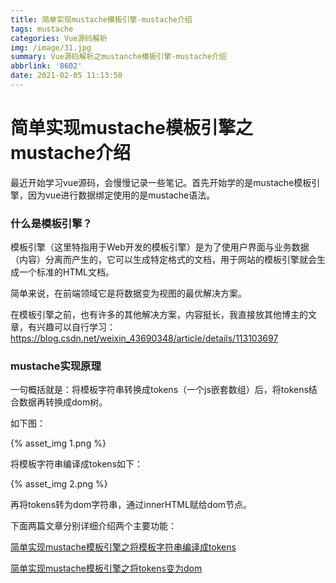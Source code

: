 ```yaml
---
title: 简单实现mustache模板引擎-mustache介绍
tags: mustache
categories: Vue源码解析
img: /image/31.jpg
summary: Vue源码解析之mustanche模板引擎-mustache介绍
abbrlink: '8602'
date: 2021-02-05 11:13:50
---
```


# 简单实现mustache模板引擎之mustache介绍

最近开始学习vue源码，会慢慢记录一些笔记。首先开始学的是mustache模板引擎，因为vue进行数据绑定使用的是mustache语法。

### 什么是模板引擎？ 

模板引擎（这里特指用于Web开发的模板引擎）是为了使用户界面与业务数据（内容）分离而产生的，它可以生成特定格式的文档，用于网站的模板引擎就会生成一个标准的HTML文档。 

简单来说，在前端领域它是将数据变为视图的最优解决方案。

在模板引擎之前，也有许多的其他解决方案，内容挺长，我直接放其他博主的文章，有兴趣可以自行学习：https://blog.csdn.net/weixin_43690348/article/details/113103697

### mustache实现原理

一句概括就是：将模板字符串转换成tokens（一个js嵌套数组）后，将tokens结合数据再转换成dom树。

如下图：

{% asset_img 1.png %}

将模板字符串编译成tokens如下：

{% asset_img 2.png %}

再将tokens转为dom字符串，通过innerHTML赋给dom节点。

下面两篇文章分别详细介绍两个主要功能：

[简单实现mustache模板引擎之将模板字符串编译成tokens](https://www.eternitywith.xyz/posts/af35.html)

[简单实现mustache模板引擎之将tokens变为dom](https://www.eternitywith.xyz/posts/51d7.html)


